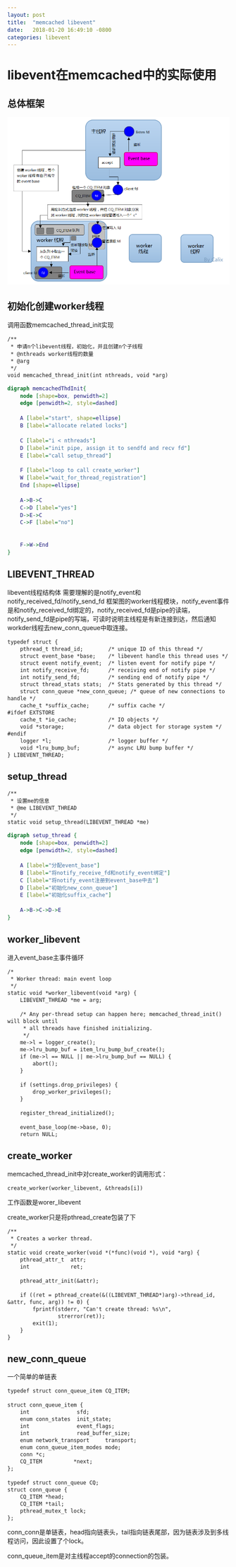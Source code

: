 ```yaml
---
layout: post
title:  "memcached libevent"
date:   2018-01-20 16:49:10 -0800
categories: libevent
---
```


# libevent在memcached中的实际使用

## 总体框架

![](../pics/memcached_libevent.png)


## 初始化创建worker线程

调用函数memcached_thread_init实现

```
/**
 * 申请n个libevent线程，初始化，并且创建n个子线程
 * @nthreads worker线程的数量
 * @arg
 */
void memcached_thread_init(int nthreads, void *arg)
```

```dot
digraph memcachedThdInit{
    node [shape=box, penwidth=2]
    edge [penwidth=2, style=dashed]

    A [label="start", shape=ellipse]
    B [label="allocate related locks"]

    C [label="i < nthreads"]
    D [label="init pipe, assign it to sendfd and recv fd"]
    E [label="call setup_thread"]

    F [label="loop to call create_worker"]
    W [label="wait_for_thread_registration"]
    End [shape=ellipse]

    A->B->C
    C->D [label="yes"]
    D->E->C
    C->F [label="no"]


    F->W->End
}
```


## LIBEVENT_THREAD

libevent线程结构体
需要理解的是notify_event和notify_received_fd/notify_send_fd
框架图的worker线程模块，notify_event事件是和notify_received_fd绑定的，notify_received_fd是pipe的读端，notify_send_fd是pipe的写端，可读时说明主线程是有新连接到达，然后通知workder线程去new_conn_queue中取连接。

```
typedef struct {
    pthread_t thread_id;        /* unique ID of this thread */
    struct event_base *base;    /* libevent handle this thread uses */
    struct event notify_event;  /* listen event for notify pipe */
    int notify_receive_fd;      /* receiving end of notify pipe */
    int notify_send_fd;         /* sending end of notify pipe */
    struct thread_stats stats;  /* Stats generated by this thread */
    struct conn_queue *new_conn_queue; /* queue of new connections to handle */
    cache_t *suffix_cache;      /* suffix cache */
#ifdef EXTSTORE
    cache_t *io_cache;          /* IO objects */
    void *storage;              /* data object for storage system */
#endif
    logger *l;                  /* logger buffer */
    void *lru_bump_buf;         /* async LRU bump buffer */
} LIBEVENT_THREAD;
```


## setup_thread


```
/**
 * 设置me的信息
 * @me LIBEVENT_THREAD
 */
static void setup_thread(LIBEVENT_THREAD *me)
```

```dot
digraph setup_thread {
    node [shape=box, penwidth=2]
    edge [penwidth=2, style=dashed]

    A [label="分配event_base"]
    B [label="将notify_receive_fd和notify_event绑定"]
    C [label="将notify_event注册到event_base中去"]
    D [label="初始化new_conn_queue"]
    E [label="初始化suffix_cache"]

    A->B->C->D->E
}
```


## worker_libevent

进入event_base主事件循环

```
/*
 * Worker thread: main event loop
 */
static void *worker_libevent(void *arg) {
    LIBEVENT_THREAD *me = arg;

    /* Any per-thread setup can happen here; memcached_thread_init() will block until
     * all threads have finished initializing.
     */
    me->l = logger_create();
    me->lru_bump_buf = item_lru_bump_buf_create();
    if (me->l == NULL || me->lru_bump_buf == NULL) {
        abort();
    }

    if (settings.drop_privileges) {
        drop_worker_privileges();
    }

    register_thread_initialized();

    event_base_loop(me->base, 0);
    return NULL;
```

## create_worker

memcached_thread_init中对create_worker的调用形式：
```
create_worker(worker_libevent, &threads[i])
```
工作函数是worer_libevent

create_worker只是将pthread_create包装了下
```
/**
 * Creates a worker thread.
 */
static void create_worker(void *(*func)(void *), void *arg) {
    pthread_attr_t  attr;
    int             ret;

    pthread_attr_init(&attr);

    if ((ret = pthread_create(&((LIBEVENT_THREAD*)arg)->thread_id, &attr, func, arg)) != 0) {
        fprintf(stderr, "Can't create thread: %s\n",
                strerror(ret));
        exit(1);
    }
}
```


## new_conn_queue

一个简单的单链表

```
typedef struct conn_queue_item CQ_ITEM;

struct conn_queue_item {
    int               sfd;
    enum conn_states  init_state;
    int               event_flags;
    int               read_buffer_size;
    enum network_transport     transport;
    enum conn_queue_item_modes mode;
    conn *c;
    CQ_ITEM          *next;
};

typedef struct conn_queue CQ;
struct conn_queue {
    CQ_ITEM *head;
    CQ_ITEM *tail;
    pthread_mutex_t lock;
};
```

conn_conn是单链表，head指向链表头，tail指向链表尾部，因为链表涉及到多线程访问，因此设置了个lock。

conn_queue_item是对主线程accept的connection的包装。
